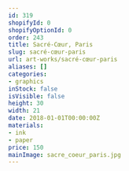```yaml
---
id: 319
shopifyId: 0
shopifyOptionId: 0
order: 243
title: Sacré-Cœur, Paris
slug: sacré-cœur-paris
url: art-works/sacré-cœur-paris
aliases: []
categories:
- graphics
inStock: false
isVisible: false
height: 30
width: 21
date: 2018-01-01T00:00:00Z
materials:
- ink
- paper
price: 150
mainImage: sacre_coeur_paris.jpg
---
```

